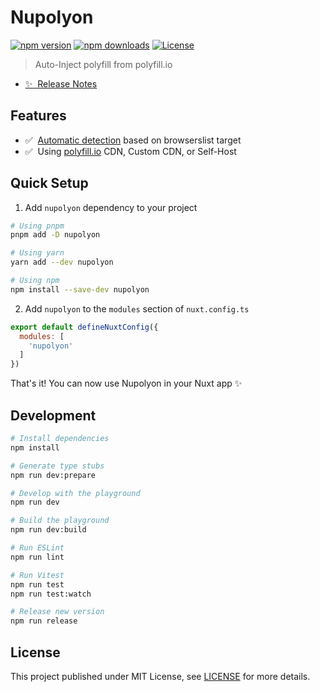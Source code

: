 <!--
Get your module up and running quickly.

Find and replace all on all files (CMD+SHIFT+F):
- Name: Nupolyon
- Package name: nupolyon
- Description: Auto-Inject polyfill from polyfill.io
-->

# Nupolyon

[![npm version][npm-version-src]][npm-version-href]
[![npm downloads][npm-downloads-src]][npm-downloads-href]
[![License][license-src]][license-href]

> Auto-Inject polyfill from polyfill.io

- [✨ &nbsp;Release Notes](/CHANGELOG.md)
<!-- - [📖 &nbsp;Documentation](https://example.com) -->

## Features

<!-- Highlight some of the features your module provide here -->
- ✅ &nbsp;[Automatic detection][polyfillist] based on browserslist target
- ✅ &nbsp;Using [polyfill.io](https://polyfill.io) CDN, Custom CDN, or Self-Host

## Quick Setup

1. Add `nupolyon` dependency to your project

```bash
# Using pnpm
pnpm add -D nupolyon

# Using yarn
yarn add --dev nupolyon

# Using npm
npm install --save-dev nupolyon
```

2. Add `nupolyon` to the `modules` section of `nuxt.config.ts`

```js
export default defineNuxtConfig({
  modules: [
    'nupolyon'
  ]
})
```

That's it! You can now use Nupolyon in your Nuxt app ✨

## Development

```bash
# Install dependencies
npm install

# Generate type stubs
npm run dev:prepare

# Develop with the playground
npm run dev

# Build the playground
npm run dev:build

# Run ESLint
npm run lint

# Run Vitest
npm run test
npm run test:watch

# Release new version
npm run release
```
## License

This project published under MIT License, see [LICENSE](/LICENSE) for more details.


<!-- Badges -->
[npm-version-src]: https://img.shields.io/npm/v/nupolyon/latest.svg?style=flat&colorA=18181B&colorB=28CF8D
[npm-version-href]: https://npmjs.com/package/nupolyon

[npm-downloads-src]: https://img.shields.io/npm/dm/nupolyon.svg?style=flat&colorA=18181B&colorB=28CF8D
[npm-downloads-href]: https://npmjs.com/package/nupolyon

[license-src]: https://img.shields.io/npm/l/nupolyon.svg?style=flat&colorA=18181B&colorB=28CF8D
[license-href]: https://npmjs.com/package/nupolyon

[polyfillist]: https://github.com/adenvt/polyfillist
